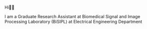 
Hi👋🏻

I am a Graduate Research Assistant at Biomedical Signal and Image Processing Laboratory (BiSIPL) at Electrical Engineering Department

<!---
a-fsh-r/a-fsh-r is a ✨ special ✨ repository because its `README.md` (this file) appears on your GitHub profile.
You can click the Preview link to take a look at your changes.
--->
